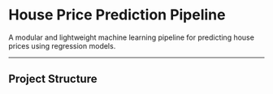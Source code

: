 # House Price Prediction Pipeline

A modular and lightweight machine learning pipeline for predicting house prices using regression models. 

---

## Project Structure

